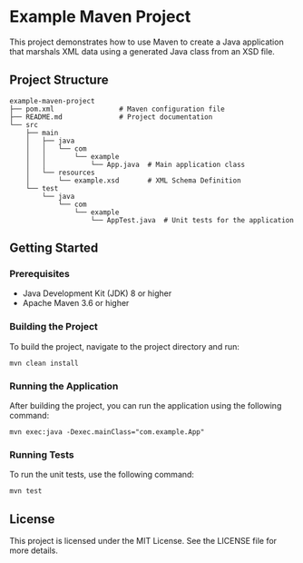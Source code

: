 # Example Maven Project

This project demonstrates how to use Maven to create a Java application that marshals XML data using a generated Java class from an XSD file.

## Project Structure

```
example-maven-project
├── pom.xml                # Maven configuration file
├── README.md              # Project documentation
└── src
    ├── main
    │   ├── java
    │   │   └── com
    │   │       └── example
    │   │           └── App.java  # Main application class
    │   └── resources
    │       └── example.xsd       # XML Schema Definition
    └── test
        └── java
            └── com
                └── example
                    └── AppTest.java  # Unit tests for the application
```

## Getting Started

### Prerequisites

- Java Development Kit (JDK) 8 or higher
- Apache Maven 3.6 or higher

### Building the Project

To build the project, navigate to the project directory and run:

```
mvn clean install
```

### Running the Application

After building the project, you can run the application using the following command:

```
mvn exec:java -Dexec.mainClass="com.example.App"
```

### Running Tests

To run the unit tests, use the following command:

```
mvn test
```

## License

This project is licensed under the MIT License. See the LICENSE file for more details.